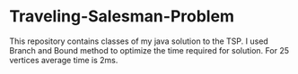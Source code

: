 # Traveling-Salesman-Problem
This repository contains classes of my java solution to the TSP. I used Branch and Bound method to optimize the time required for solution. For 25 vertices average time is 2ms.
